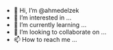 - 👋 Hi, I’m @ahmedelzek
- 👀 I’m interested in ...
- 🌱 I’m currently learning ...
- 💞️ I’m looking to collaborate on ...
- 📫 How to reach me ...

<!---
ahmedelzek/ahmedelzek is a ✨ special ✨ repository because its `README.md` (this file) appears on your GitHub profile.
You can click the Preview link to take a look at your changes.
--->
